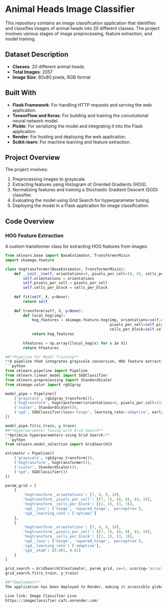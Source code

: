 # Animal Heads Image Classifier

This repository contains an image classification application that identifies and classifies images of animal heads into 20 different classes. The project involves various stages of image preprocessing, feature extraction, and model training.

## Dataset Description

- **Classes**: 20 different animal heads
- **Total Images**: 2057
- **Image Size**: 80x80 pixels, RGB format

## Built With

- **Flask Framework**: For handling HTTP requests and serving the web application.
- **TensorFlow and Keras**: For building and training the convolutional neural network model.
- **Pickle**: For serializing the model and integrating it into the Flask application.
- **Render**: For hosting and deploying the web application.
- **Scikit-learn**: For machine learning and feature extraction.

## Project Overview

The project involves:
1. Preprocessing images to grayscale.
2. Extracting features using Histogram of Oriented Gradients (HOG).
3. Normalizing features and training a Stochastic Gradient Descent (SGD) classifier.
4. Evaluating the model using Grid Search for hyperparameter tuning.
5. Deploying the model in a Flask application for image classification.

## Code Overview

### HOG Feature Extraction

A custom transformer class for extracting HOG features from images:

```python
from sklearn.base import BaseEstimator, TransformerMixin
import skimage.feature

class hogtransformer(BaseEstimator, TransformerMixin):
    def __init__(self, orientations=9, pixels_per_cell=(8, 8), cells_per_block=(3, 3)):
        self.orientations = orientations
        self.pixels_per_cell = pixels_per_cell
        self.cells_per_block = cells_per_block
        
    def fit(self, X, y=None):
        return self
    
    def transform(self, X, y=None):
        def local_hog(img):
            hog_features = skimage.feature.hog(img, orientations=self.orientations,
                                               pixels_per_cell=self.pixels_per_cell,
                                               cells_per_block=self.cells_per_block)
            return hog_features
        
        hfeatures = np.array([local_hog(x) for x in X])
        return hfeatures

##**Pipeline for Model Training**
**A pipeline that integrates grayscale conversion, HOG feature extraction, scaling, and classification:**
```python
from sklearn.pipeline import Pipeline
from sklearn.linear_model import SGDClassifier
from sklearn.preprocessing import StandardScaler
from skimage.color import rgb2gray

model_pipe = Pipeline([
    ('grayscale', rgb2gray_transform()),
    ('hogtransform', hogtransformer(orientations=8, pixels_per_cell=(10, 10), cells_per_block=(3, 3))),
    ('scaler', StandardScaler()),
    ('sgd', SGDClassifier(loss='hinge', learning_rate='adaptive', early_stopping=True, eta0=0.1))
])

model_pipe.fit(x_train, y_train)
##**Hyperparameter Tuning with Grid Search**
**Optimize hyperparameters using Grid Search:**
```python
from sklearn.model_selection import GridSearchCV

estimator = Pipeline([
    ('grayscale', rgb2gray_transform()),
    ('hogtransform', hogtransformer()),
    ('scaler', StandardScaler()),
    ('sgd', SGDClassifier())
])

param_grid = [
    {
        'hogtransform__orientations': [7, 8, 9, 10],
        'hogtransform__pixels_per_cell': [(7, 7), (8, 8), (9, 9)],
        'hogtransform__cells_per_block': [(2, 2), (3, 3)],
        'sgd__loss': ['hinge', 'squared_hinge', 'perceptron'],
        'sgd__learning_rate': ['optimal']
    },
    {
        'hogtransform__orientations': [7, 8, 9, 10],
        'hogtransform__pixels_per_cell': [(7, 7), (8, 8), (9, 9)],
        'hogtransform__cells_per_block': [(2, 2), (3, 3)],
        'sgd__loss': ['hinge', 'squared_hinge', 'perceptron'],
        'sgd__learning_rate': ['adaptive'],
        'sgd__eta0': [0.001, 0.01]
    }
]

grid_search = GridSearchCV(estimator, param_grid, cv=5, scoring='accuracy')
grid_search.fit(x_train, y_train)

##**Deployment**
The application has been deployed to Render, making it accessible globally. You can use the live application to classify your own images by uploading them to the web interface.

Live link: Image Classifier Live  
https://imageclassifier-ca7c.onrender.com/
